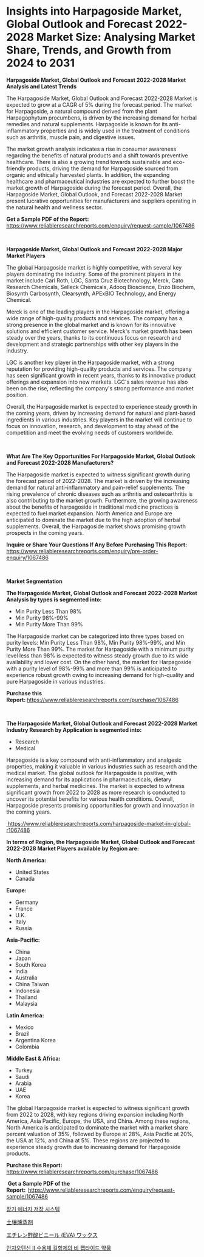 <p><h1>Insights into Harpagoside Market, Global Outlook and Forecast 2022-2028 Market Size: Analysing Market Share, Trends, and Growth from 2024 to 2031</h1></p><p><strong>Harpagoside Market, Global Outlook and Forecast 2022-2028 Market Analysis and Latest Trends</strong></p>
<p><p>The Harpagoside Market, Global Outlook and Forecast 2022-2028 Market is expected to grow at a CAGR of 5% during the forecast period. The market for Harpagoside, a natural compound derived from the plant Harpagophytum procumbens, is driven by the increasing demand for herbal remedies and natural supplements. Harpagoside is known for its anti-inflammatory properties and is widely used in the treatment of conditions such as arthritis, muscle pain, and digestive issues.</p><p>The market growth analysis indicates a rise in consumer awareness regarding the benefits of natural products and a shift towards preventive healthcare. There is also a growing trend towards sustainable and eco-friendly products, driving the demand for Harpagoside sourced from organic and ethically harvested plants. In addition, the expanding healthcare and pharmaceutical industries are expected to further boost the market growth of Harpagoside during the forecast period. Overall, the Harpagoside Market, Global Outlook, and Forecast 2022-2028 Market present lucrative opportunities for manufacturers and suppliers operating in the natural health and wellness sector.</p></p>
<p><strong>Get a Sample PDF of the Report:&nbsp;</strong> <a href="https://www.reliableresearchreports.com/enquiry/request-sample/1067486">https://www.reliableresearchreports.com/enquiry/request-sample/1067486</a></p>
<p>&nbsp;</p>
<p><strong>Harpagoside Market, Global Outlook and Forecast 2022-2028 Major Market Players</strong></p>
<p><p>The global Harpagoside market is highly competitive, with several key players dominating the industry. Some of the prominent players in the market include Carl Roth, LGC, Santa Cruz Biotechnology, Merck, Cato Research Chemicals, Selleck Chemicals, Adooq Bioscience, Enzo Biochem, Biosynth Carbosynth, Clearsynth, APExBIO Technology, and Energy Chemical.</p><p>Merck is one of the leading players in the Harpagoside market, offering a wide range of high-quality products and services. The company has a strong presence in the global market and is known for its innovative solutions and efficient customer service. Merck's market growth has been steady over the years, thanks to its continuous focus on research and development and strategic partnerships with other key players in the industry.</p><p>LGC is another key player in the Harpagoside market, with a strong reputation for providing high-quality products and services. The company has seen significant growth in recent years, thanks to its innovative product offerings and expansion into new markets. LGC's sales revenue has also been on the rise, reflecting the company's strong performance and market position.</p><p>Overall, the Harpagoside market is expected to experience steady growth in the coming years, driven by increasing demand for natural and plant-based ingredients in various industries. Key players in the market will continue to focus on innovation, research, and development to stay ahead of the competition and meet the evolving needs of customers worldwide.</p></p>
<p>&nbsp;</p>
<p><strong>What Are The Key Opportunities For Harpagoside Market, Global Outlook and Forecast 2022-2028 Manufacturers?</strong></p>
<p><p>The Harpagoside market is expected to witness significant growth during the forecast period of 2022-2028. The market is driven by the increasing demand for natural anti-inflammatory and pain-relief supplements. The rising prevalence of chronic diseases such as arthritis and osteoarthritis is also contributing to the market growth. Furthermore, the growing awareness about the benefits of harpagoside in traditional medicine practices is expected to fuel market expansion. North America and Europe are anticipated to dominate the market due to the high adoption of herbal supplements. Overall, the Harpagoside market shows promising growth prospects in the coming years.</p></p>
<p><strong>Inquire or Share Your Questions If Any Before Purchasing This Report:</strong> <a href="https://www.reliableresearchreports.com/enquiry/pre-order-enquiry/1067486">https://www.reliableresearchreports.com/enquiry/pre-order-enquiry/1067486</a></p>
<p>&nbsp;</p>
<p><strong>Market Segmentation</strong></p>
<p><strong>The Harpagoside Market, Global Outlook and Forecast 2022-2028 Market Analysis by types is segmented into:</strong></p>
<p><ul><li>Min Purity Less Than 98%</li><li>Min Purity 98%-99%</li><li>Min Purity More Than 99%</li></ul></p>
<p><p>The Harpagoside market can be categorized into three types based on purity levels: Min Purity Less Than 98%, Min Purity 98%-99%, and Min Purity More Than 99%. The market for Harpagoside with a minimum purity level less than 98% is expected to witness steady growth due to its wide availability and lower cost. On the other hand, the market for Harpagoside with a purity level of 98%-99% and more than 99% is anticipated to experience robust growth owing to increasing demand for high-quality and pure Harpagoside in various industries.</p></p>
<p><strong>Purchase this Report:&nbsp;</strong><a href="https://www.reliableresearchreports.com/purchase/1067486">https://www.reliableresearchreports.com/purchase/1067486</a></p>
<p>&nbsp;</p>
<p><strong>The Harpagoside Market, Global Outlook and Forecast 2022-2028 Market Industry Research by Application is segmented into:</strong></p>
<p><ul><li>Research</li><li>Medical</li></ul></p>
<p><p>Harpagoside is a key compound with anti-inflammatory and analgesic properties, making it valuable in various industries such as research and the medical market. The global outlook for Harpagoside is positive, with increasing demand for its applications in pharmaceuticals, dietary supplements, and herbal medicines. The market is expected to witness significant growth from 2022 to 2028 as more research is conducted to uncover its potential benefits for various health conditions. Overall, Harpagoside presents promising opportunities for growth and innovation in the coming years.</p></p>
<p><a href="https://www.reliableresearchreports.com/harpagoside-market-in-global-r1067486">&nbsp;https://www.reliableresearchreports.com/harpagoside-market-in-global-r1067486</a></p>
<p><strong>In terms of Region, the Harpagoside Market, Global Outlook and Forecast 2022-2028 Market Players available by Region are:</strong></p>
<p>
    <p> <strong> North America: </strong>
        <ul>
            <li>United States</li>
            <li>Canada</li>
        </ul>
        </p> 
    <p> <strong> Europe: </strong>
        <ul>
            <li>Germany</li>
            <li>France</li>
            <li>U.K.</li>
            <li>Italy</li>
            <li>Russia</li>
        </ul>
        </p> 
    <p> <strong> Asia-Pacific: </strong>
        <ul>
            <li>China</li>
            <li>Japan</li>
            <li>South Korea</li>
            <li>India</li>
            <li>Australia</li>
            <li>China Taiwan</li>
            <li>Indonesia</li>
            <li>Thailand</li>
            <li>Malaysia</li>
        </ul>
        </p> 
    <p> <strong> Latin America: </strong>
        <ul>
            <li>Mexico</li>
            <li>Brazil</li>
            <li>Argentina Korea</li>
            <li>Colombia</li>
        </ul>
        </p> 
    <p> <strong> Middle East & Africa: </strong>
        <ul>
            <li>Turkey</li>
            <li>Saudi</li>
            <li>Arabia</li>
            <li>UAE</li>
            <li>Korea</li>
        </ul>
    </p>
    </p>
<p><p>The global Harpagoside market is expected to witness significant growth from 2022 to 2028, with key regions driving expansion including North America, Asia Pacific, Europe, the USA, and China. Among these regions, North America is anticipated to dominate the market with a market share percent valuation of 35%, followed by Europe at 28%, Asia Pacific at 20%, the USA at 12%, and China at 5%. These regions are projected to experience steady growth due to increasing demand for Harpagoside products.</p></p>
<p><strong>Purchase this Report: </strong><a href="https://www.reliableresearchreports.com/purchase/1067486">https://www.reliableresearchreports.com/purchase/1067486</a></p>
<p>&nbsp;<strong>Get a Sample PDF of the Report:&nbsp;&nbsp;</strong><a href="https://www.reliableresearchreports.com/enquiry/request-sample/1067486">https://www.reliableresearchreports.com/enquiry/request-sample/1067486</a></p>
<p><strong></strong></p>
<p><p><a href="https://medium.com/@jeremysnyder277/%EC%9E%A5%EA%B8%B0-%EC%97%90%EB%84%88%EC%A7%80-%EC%A0%80%EC%9E%A5-%EC%8B%9C%EC%8A%A4%ED%85%9C-%EC%8B%9C%EC%9E%A5%EC%9D%80-%EC%8B%9C%EC%9E%A5-%EC%A0%90%EC%9C%A0%EC%9C%A8-%EA%B7%9C%EB%AA%A8-%EB%B0%8F-2031%EB%85%84%EA%B9%8C%EC%A7%80%EC%9D%98-%EC%98%88%EC%83%81-%EC%98%88%EC%B8%A1%EC%97%90-%EC%B4%88%EC%A0%90%EC%9D%84-%EB%A7%9E%EC%B6%94%EA%B3%A0-%EC%9E%88%EC%8A%B5%EB%8B%88%EB%8B%A4-27f139db9269">장기 에너지 저장 시스템</a></p><p><a href="https://medium.com/@camilcosta76856/%E5%9C%9F%E5%A3%8C%E6%AE%BA%E8%8F%8C%E5%89%A4%E5%B8%82%E5%A0%B4%E3%81%AF-2031%E5%B9%B4%E3%81%BE%E3%81%A7%E3%81%AE%E5%B8%82%E5%A0%B4%E3%82%B7%E3%82%A7%E3%82%A2-%E3%82%B5%E3%82%A4%E3%82%BA-%E3%81%8A%E3%82%88%E3%81%B3%E4%BA%88%E6%B8%AC%E3%81%AB%E7%84%A6%E7%82%B9%E3%82%92%E5%BD%93%E3%81%A6%E3%81%A6%E3%81%84%E3%81%BE%E3%81%99-28c33f940b06">土壌燻蒸剤</a></p><p><a href="https://github.com/LeoraEber/Market-Research-Report-List-1/blob/main/861598386822.md">エチレン酢酸ビニール (EVA) ワックス</a></p><p><a href="https://medium.com/@davionolson1/quot-%EC%95%88%EC%A7%80%EC%98%A4%ED%85%90%EC%8B%A0-ii-%EC%88%98%EC%9A%A9%EC%B2%B4-%EC%96%B5%EC%A0%9C%EC%A0%9C%EC%9D%98-%EB%B9%84%ED%8E%A9%ED%83%80%EC%9D%B4%EB%93%9C-%EC%95%BD%EB%AC%BC-%EC%8B%9C%EC%9E%A5%EC%9D%80-%EC%8B%9C%EC%9E%A5-%EC%A0%90%EC%9C%A0%EC%9C%A8-%EC%8B%9C%EC%9E%A5-%ED%8A%B8%EB%A0%8C%EB%93%9C-%EB%B0%8F-%EC%8B%9C%EC%9E%A5-%EC%84%B1%EC%9E%A5%EC%97%90-%EB%8C%80%ED%95%9C-%EC%A0%95%EB%B3%B4%EB%A5%BC-%EC%A0%9C%EA%B3%B5%ED%95%A9%EB%8B%88%EB%8B%A4-quot-052bd8a48994">안지오텐신 II 수용체 길항제의 비 펩타이드 약물</a></p></p>